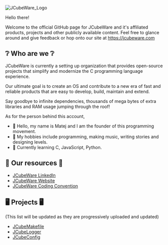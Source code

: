 ![JCubeWare_Logo](https://jcubeware.com/Public/Images/JCubeWareBanner.png)

Hello there!

Welcome to the official GitHub page for JCubeWare and it's affiliated products, 
projects and other publicly available content.
Feel free to glance around and give feedback or hop onto our site at 
https://jcubeware.com

## ❔  Who are we  ❔
JCubeWare is currently a setting up organization that provides open-source 
projects that simplify and modernize the C programming language experience.

Our ultimate goal is to create an OS and contribute to a new era of fast and 
reliable products that are easy to develop, build, maintain and extend.

Say goodbye to infinite dependencies, thousands of mega bytes of extra libraries
and RAM usage jumping through the roof!

As for the person behind this account, 
- 👋 Hello, my name is Matej and I am the founder of this programming movement.
- 📖 My hobbies include programming, making music, writing stories and designing levels.
- 🤔 Currently learning C, JavaScript, Python.

## 📖 Our resources 📖
- [JCubeWare LinkedIn](https://www.linkedin.com/in/matejsdev/)
- [JCubeWare Website](https://jcubeware.com)
- [JCubeWare Coding Convention](CodeConvention.md)

## 🖥️  Projects  🖥️
(This list will be updated as they are progressively uploaded and updated)

- [JCubeMakefile](https://github.com/JCubeWare/JCubeMakefile)
- [JCubeLogger](https://github.com/JCubeWare/JCubeLogger)
- [JCubeConfig](https://github.com/JCubeWare/JCubeConfig)

